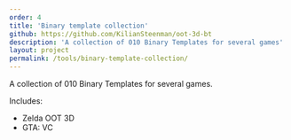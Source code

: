 ```yaml
---
order: 4
title: 'Binary template collection'
github: https://github.com/KilianSteenman/oot-3d-bt
description: 'A collection of 010 Binary Templates for several games'
layout: project
permalink: /tools/binary-template-collection/
---
```


A collection of 010 Binary Templates for several games.

Includes:
- Zelda OOT 3D
- GTA: VC
